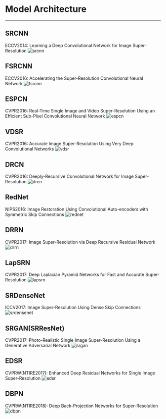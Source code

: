 # Model Architecture
---------------------
## SRCNN
ECCV2014: Learning a Deep Convolutional Network for Image Super-Resolution
![srcnn](/uploads/c58babca59781f08be10cfefc7b09ead/srcnn.png)

## FSRCNN
ECCV2016: Accelerating the Super-Resolution Convolutional Neural Network
![fsrcnn](/uploads/7933c2c42a7ee46774bfd55264169182/fsrcnn.png)

## ESPCN
CVPR2016: Real-Time Single Image and Video Super-Resolution Using an Efficient Sub-Pixel Convolutional Neural Network
![espcn](/uploads/0f6cf4b968ed5c2adce7efba861b4678/espcn.png)

## VDSR
CVPR2016: Accurate Image Super-Resolution Using Very Deep Convolutional Networks
![vdsr](/uploads/257811c73adfe1442fcdd222156f3a37/vdsr.PNG)

##  DRCN
CVPR2016: Deeply-Recursive Convolutional Network for Image Super-Resolution
![drcn](/uploads/bb86c225a1792473c0f50527577458cb/drcn.png)

## RedNet
NIPS2016: Image Restoration Using Convolutional Auto-encoders with Symmetric Skip Connections
![rednet](/uploads/f83cd932c8340c6c9b60a5a75a1df778/rednet.png)

## DRRN
CVPR2017: Image Super-Resolution via Deep Recursive Residual Network
![drrn](/uploads/3a8bd956b5f42cc76a47c0b28586f423/drrn.png)

## LapSRN
CVPR2017: Deep Laplacian Pyramid Networks for Fast and Accurate Super-Resolution
![lapsrn](/uploads/4fd7b79a4666f8c44d090b7799d79f32/lapsrn.png)

## SRDenseNet
ICCV2017: Image Super-Resolution Using Dense Skip Connections
![srdensenet](/uploads/47df0afc7223eaef171dcbcdca414aa9/srdensenet.png)

## SRGAN(SRResNet)
CVPR2017: Photo-Realistic Single Image Super-Resolution Using a Generative Adversarial Network
![srgan](/uploads/619240b7b677e593c2b4f8bcf1706f12/srgan.png)

## EDSR
CVPRW(NTIRE2017): Enhanced Deep Residual Networks for Single Image Super-Resolution 
![edsr](/uploads/ae06a639ab7721c5b19e3cbe9c741cd5/edsr.jpg)

## DBPN
CVPRW(NTIRE2018): Deep Back-Projection Networks for Super-Resolution 
![dbpn](/uploads/c20e25299cc0d0f27df03a41e6827f4b/dbpn.png)
